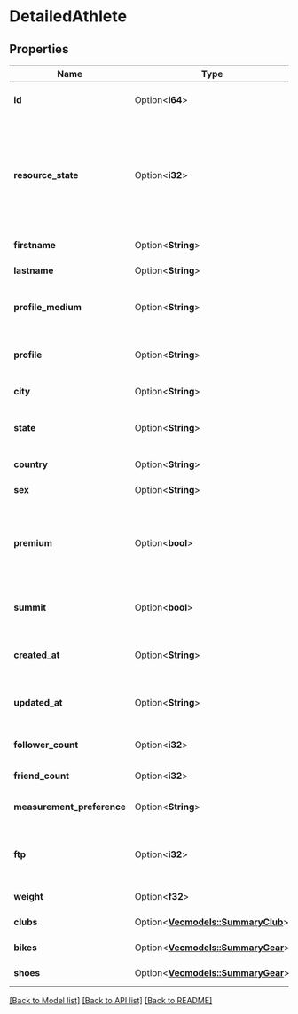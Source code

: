 # DetailedAthlete

## Properties

Name | Type | Description | Notes
------------ | ------------- | ------------- | -------------
**id** | Option<**i64**> | The unique identifier of the athlete | [optional]
**resource_state** | Option<**i32**> | Resource state, indicates level of detail. Possible values: 1 -> \"meta\", 2 -> \"summary\", 3 -> \"detail\" | [optional]
**firstname** | Option<**String**> | The athlete's first name. | [optional]
**lastname** | Option<**String**> | The athlete's last name. | [optional]
**profile_medium** | Option<**String**> | URL to a 62x62 pixel profile picture. | [optional]
**profile** | Option<**String**> | URL to a 124x124 pixel profile picture. | [optional]
**city** | Option<**String**> | The athlete's city. | [optional]
**state** | Option<**String**> | The athlete's state or geographical region. | [optional]
**country** | Option<**String**> | The athlete's country. | [optional]
**sex** | Option<**String**> | The athlete's sex. | [optional]
**premium** | Option<**bool**> | Deprecated.  Use summit field instead. Whether the athlete has any Summit subscription. | [optional]
**summit** | Option<**bool**> | Whether the athlete has any Summit subscription. | [optional]
**created_at** | Option<**String**> | The time at which the athlete was created. | [optional]
**updated_at** | Option<**String**> | The time at which the athlete was last updated. | [optional]
**follower_count** | Option<**i32**> | The athlete's follower count. | [optional]
**friend_count** | Option<**i32**> | The athlete's friend count. | [optional]
**measurement_preference** | Option<**String**> | The athlete's preferred unit system. | [optional]
**ftp** | Option<**i32**> | The athlete's FTP (Functional Threshold Power). | [optional]
**weight** | Option<**f32**> | The athlete's weight. | [optional]
**clubs** | Option<[**Vec<models::SummaryClub>**](SummaryClub.md)> | The athlete's clubs. | [optional]
**bikes** | Option<[**Vec<models::SummaryGear>**](SummaryGear.md)> | The athlete's bikes. | [optional]
**shoes** | Option<[**Vec<models::SummaryGear>**](SummaryGear.md)> | The athlete's shoes. | [optional]

[[Back to Model list]](../README.md#documentation-for-models) [[Back to API list]](../README.md#documentation-for-api-endpoints) [[Back to README]](../README.md)



